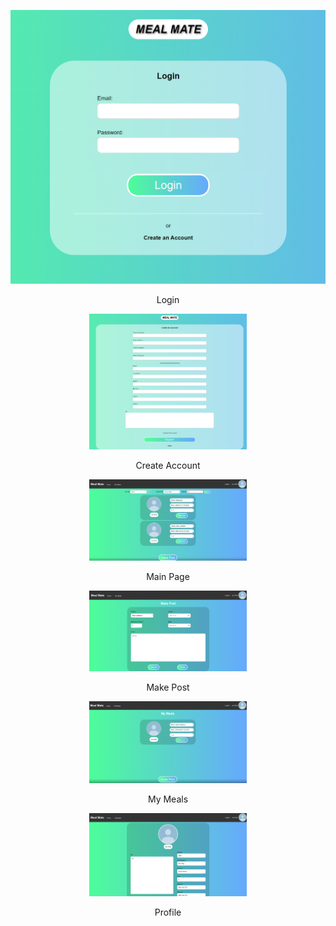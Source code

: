 <p align="center">
    <img src="ScreenShots\login.png"> 
    <p align="center">
        Login 
    </p>
</p>

<p align="center">
    <img src="ScreenShots\createAccount.png" width="50%" height="50%"> 
    <p align="center">
        Create Account  
    </p>
</p>

<p align="center">
    <img src="ScreenShots\main.png" width="50%" height="50%"> 
    <p align="center">
        Main Page 
    </p>
</p>

<p align="center">
    <img src="ScreenShots\makePost.png" width="50%" height="50%"> 
    <p align="center">
        Make Post
    </p>
</p>

<p align="center">
    <img src="ScreenShots\myMeals.png" width="50%" height="50%"> 
    <p align="center">
        My Meals 
    </p>
</p>

<p align="center">
    <img src="ScreenShots\profile.png" width="50%" height="50%"> 
    <p align="center">
        Profile
    </p>
</p>

